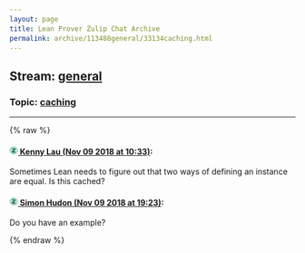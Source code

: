 ```yaml
---
layout: page
title: Lean Prover Zulip Chat Archive 
permalink: archive/113488general/33134caching.html
---
```


## Stream: [general](index.html)
### Topic: [caching](33134caching.html)

---


{% raw %}
#### [![Click to go to Zulip](../../assets/img/zulip2.png) Kenny Lau (Nov 09 2018 at 10:33)](https://leanprover.zulipchat.com/#narrow/stream/113488-general/topic/caching/near/147360522):
Sometimes Lean needs to figure out that two ways of defining an instance are equal. Is this cached?

#### [![Click to go to Zulip](../../assets/img/zulip2.png) Simon Hudon (Nov 09 2018 at 19:23)](https://leanprover.zulipchat.com/#narrow/stream/113488-general/topic/caching/near/147389509):
Do you have an example?


{% endraw %}
